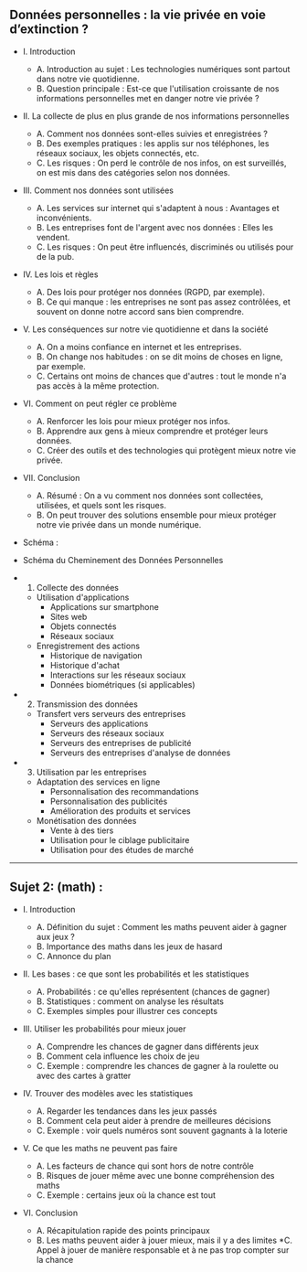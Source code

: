 ## Données personnelles : la vie privée en voie d’extinction ?

* I. Introduction
    * A. Introduction au sujet : Les technologies numériques sont partout dans notre vie quotidienne.
    * B. Question principale : Est-ce que l'utilisation croissante de nos informations personnelles met en danger notre vie privée ?

* II. La collecte de plus en plus grande de nos informations personnelles
    * A. Comment nos données sont-elles suivies et enregistrées ?
    * B. Des exemples pratiques : les applis sur nos téléphones, les réseaux sociaux, les objets connectés, etc.
    * C. Les risques : On perd le contrôle de nos infos, on est surveillés, on est mis dans des catégories selon nos données.

* III. Comment nos données sont utilisées
    * A. Les services sur internet qui s'adaptent à nous : Avantages et inconvénients.
    * B. Les entreprises font de l'argent avec nos données : Elles les vendent.
    * C. Les risques : On peut être influencés, discriminés ou utilisés pour de la pub.

* IV. Les lois et règles
    * A. Des lois pour protéger nos données (RGPD, par exemple).
    * B. Ce qui manque : les entreprises ne sont pas assez contrôlées, et souvent on donne notre accord sans bien comprendre.

* V. Les conséquences sur notre vie quotidienne et dans la société
    * A. On a moins confiance en internet et les entreprises.
    * B. On change nos habitudes : on se dit moins de choses en ligne, par exemple.
    * C. Certains ont moins de chances que d'autres : tout le monde n'a pas accès à la même protection.

* VI. Comment on peut régler ce problème
    * A. Renforcer les lois pour mieux protéger nos infos.
    * B. Apprendre aux gens à mieux comprendre et protéger leurs données.
    * C. Créer des outils et des technologies qui protègent mieux notre vie privée.

* VII. Conclusion
    * A. Résumé : On a vu comment nos données sont collectées, utilisées, et quels sont les risques.
    * B. On peut trouver des solutions ensemble pour mieux protéger notre vie privée dans un monde numérique.
 
* Schéma : 
* Schéma du Cheminement des Données Personnelles

* 1. Collecte des données
    * Utilisation d'applications
        * Applications sur smartphone
        * Sites web
        * Objets connectés
        * Réseaux sociaux
    * Enregistrement des actions
        * Historique de navigation
        * Historique d'achat
        * Interactions sur les réseaux sociaux
        * Données biométriques (si applicables)

* 2. Transmission des données
    * Transfert vers serveurs des entreprises
        * Serveurs des applications
        * Serveurs des réseaux sociaux
        * Serveurs des entreprises de publicité
        * Serveurs des entreprises d'analyse de données

* 3. Utilisation par les entreprises
    * Adaptation des services en ligne
        * Personnalisation des recommandations
        * Personnalisation des publicités
        * Amélioration des produits et services
    * Monétisation des données
        * Vente à des tiers
        * Utilisation pour le ciblage publicitaire
        * Utilisation pour des études de marché
      
---

## Sujet 2: (math) :

* I. Introduction
   * A. Définition du sujet : Comment les maths peuvent aider à gagner aux jeux ?
   * B. Importance des maths dans les jeux de hasard
   * C. Annonce du plan

* II. Les bases : ce que sont les probabilités et les statistiques
   * A. Probabilités : ce qu'elles représentent (chances de gagner)
   * B. Statistiques : comment on analyse les résultats
   * C. Exemples simples pour illustrer ces concepts

* III. Utiliser les probabilités pour mieux jouer
   * A. Comprendre les chances de gagner dans différents jeux
   * B. Comment cela influence les choix de jeu
   * C. Exemple : comprendre les chances de gagner à la roulette ou avec des cartes à gratter

* IV. Trouver des modèles avec les statistiques
   * A. Regarder les tendances dans les jeux passés
   * B. Comment cela peut aider à prendre de meilleures décisions
   * C. Exemple : voir quels numéros sont souvent gagnants à la loterie

* V. Ce que les maths ne peuvent pas faire
   * A. Les facteurs de chance qui sont hors de notre contrôle
   * B. Risques de jouer même avec une bonne compréhension des maths
   * C. Exemple : certains jeux où la chance est tout

* VI. Conclusion
   * A. Récapitulation rapide des points principaux
   * B. Les maths peuvent aider à jouer mieux, mais il y a des limites
   *C. Appel à jouer de manière responsable et à ne pas trop compter sur la chance
 
